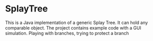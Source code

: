 # SplayTree
This is a Java implementation of a generic Splay Tree. It can hold any comparable object. The project contains example code with a GUI simulation.
Playing with branches, trying to protect a branch
